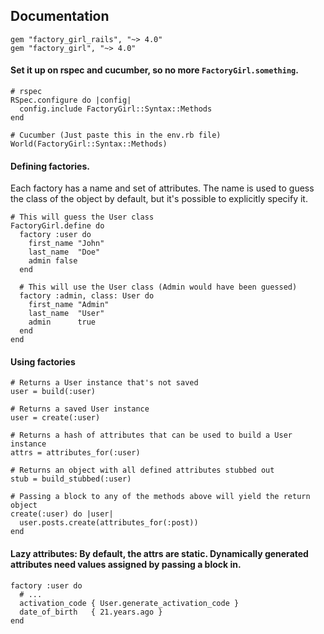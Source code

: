 ## Documentation

    gem "factory_girl_rails", "~> 4.0"
    gem "factory_girl", "~> 4.0"

#### Set it up on rspec and cucumber, so no more `FactoryGirl.something`.

    # rspec
    RSpec.configure do |config|
      config.include FactoryGirl::Syntax::Methods
    end

    # Cucumber (Just paste this in the env.rb file)
    World(FactoryGirl::Syntax::Methods)

#### Defining factories.

Each factory has a name and set of attributes. The name is used to guess the class of the object by default, but it's possible to explicitly specify it.

    # This will guess the User class
    FactoryGirl.define do
      factory :user do
        first_name "John"
        last_name  "Doe"
        admin false
      end

      # This will use the User class (Admin would have been guessed)
      factory :admin, class: User do
        first_name "Admin"
        last_name  "User"
        admin      true
      end
    end

#### Using factories

    # Returns a User instance that's not saved
    user = build(:user)

    # Returns a saved User instance
    user = create(:user)

    # Returns a hash of attributes that can be used to build a User instance
    attrs = attributes_for(:user)

    # Returns an object with all defined attributes stubbed out
    stub = build_stubbed(:user)

    # Passing a block to any of the methods above will yield the return object
    create(:user) do |user|
      user.posts.create(attributes_for(:post))
    end

#### Lazy attributes: By default, the attrs are static. Dynamically generated attributes need values assigned by passing a block in.

    factory :user do
      # ...
      activation_code { User.generate_activation_code }
      date_of_birth   { 21.years.ago }
    end